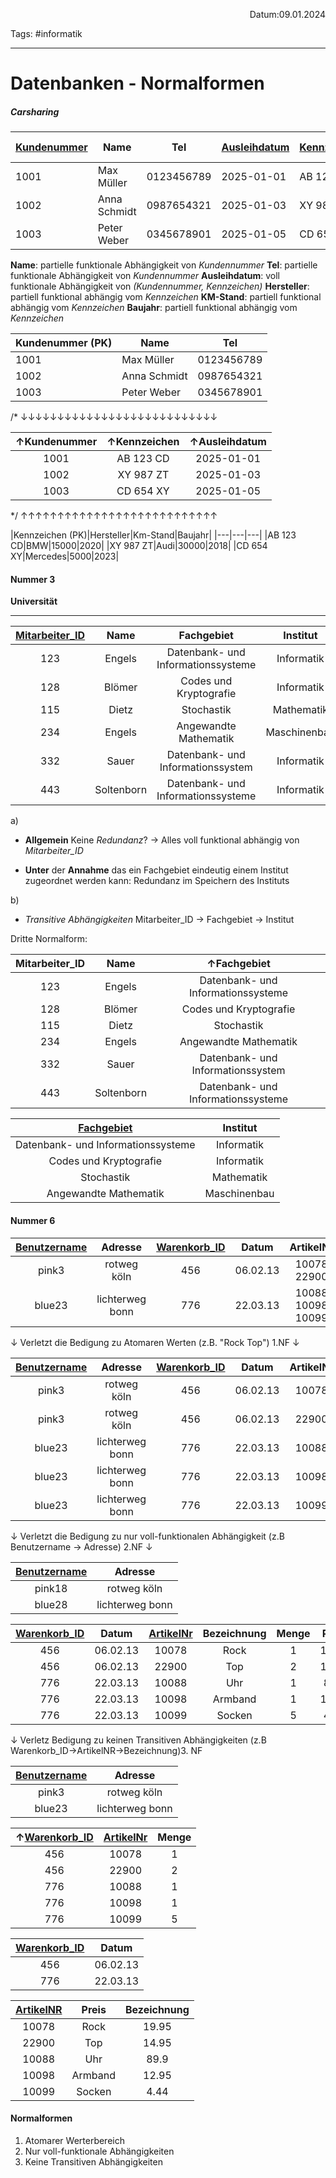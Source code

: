 <p align="right">Datum:09.01.2024</p>

Tags: #informatik 

---

# Datenbanken - Normalformen

##### Carsharing
|<u>Kundenummer</u>|Name|Tel|<u>Ausleihdatum</u>|<u>Kennzeichen</u>|Hersteller|Km-Stand|Baujahr|
|---|---|---|---|---|---|---|---|
|1001|Max Müller|0123456789|2025-01-01|AB 123 CD|BMW|15000|2020|
|1002|Anna Schmidt|0987654321|2025-01-03|XY 987 ZT|Audi|30000|2018|
|1003|Peter Weber|0345678901|2025-01-05|CD 654 XY|Mercedes|5000|2023|


**Name**: partielle funktionale Abhängigkeit von *Kundennummer*
**Tel**: partielle funktionale Abhängigkeit von *Kundennummer*
**Ausleihdatum**: voll funktionale Abhängigkeit von *(Kundennummer, Kennzeichen)*
**Hersteller**: partiell funktional abhängig vom *Kennzeichen*
**KM-Stand**: partiell funktional abhängig vom *Kennzeichen*
**Baujahr**: partiell funktional abhängig vom *Kennzeichen*


|Kundenummer (PK)|Name|Tel|
|---|---|---|
|1001|Max Müller|0123456789|
|1002|Anna Schmidt|0987654321
|1003|Peter Weber|0345678901

/* ↓↓↓↓↓↓↓↓↓↓↓↓↓↓↓↓↓↓↓↓↓↓↓↓↓↓↓

|↑Kundenummer|↑Kennzeichen|↑Ausleihdatum
|:-:|:-:|:-:
|1001|AB 123 CD|2025-01-01|
|1002|XY 987 ZT|2025-01-03|
|1003|CD 654 XY| 2025-01-05|

*/ ↑↑↑↑↑↑↑↑↑↑↑↑↑↑↑↑↑↑↑↑↑↑↑↑↑↑↑

|Kennzeichen (PK)|Hersteller|Km-Stand|Baujahr|
|---|---|---|
|AB 123 CD|BMW|15000|2020|
|XY 987 ZT|Audi|30000|2018|
|CD 654 XY|Mercedes|5000|2023|

#### Nummer 3
**Universität**
________

|<u>Mitarbeiter_ID</u>|Name|Fachgebiet|Institut
|:-:|:-:|:-:|:-:
|123|Engels|Datenbank- und Informationssysteme| Informatik
|128 |Blömer|Codes und Kryptografie|Informatik
|115|Dietz|Stochastik|Mathematik
|234|Engels|Angewandte Mathematik|Maschinenbau
|332|Sauer|Datenbank- und Informationssystem|Informatik
|443|Soltenborn|Datenbank- und Informationssysteme|Informatik


a)
- **Allgemein**
  Keine *Redundanz*?
  -> Alles voll funktional abhängig von *Mitarbeiter_ID*

- **Unter** der **Annahme** das ein Fachgebiet eindeutig einem Institut zugeordnet werden kann:
Redundanz im Speichern des Instituts

b)
- *Transitive Abhängigkeiten* 
 Mitarbeiter_ID -> Fachgebiet -> Institut

Dritte Normalform:

|Mitarbeiter_ID|Name|↑Fachgebiet|
|:-:|:-:|:-:
|123|Engels|Datenbank- und Informationssysteme
|128 |Blömer|Codes und Kryptografie|
|115|Dietz|Stochastik|
|234|Engels|Angewandte Mathematik|
|332|Sauer|Datenbank- und Informationssystem|
|443|Soltenborn|Datenbank- und Informationssysteme|


|<u>Fachgebiet</u>|Institut
|:-:|:-:|
|Datenbank- und Informationssysteme| Informatik
|Codes und Kryptografie|Informatik
|Stochastik|Mathematik
|Angewandte Mathematik|Maschinenbau


#### Nummer 6
<u>Benutzername</u> | Adresse | <u>Warenkorb_ID</u> | Datum | ArtikelNr | Bezeichnung | Menge | Preis
:-:|:-:|:-:|:-:|:-:|:-:|:-:|:-:
pink3 |rotweg köln | 456 | 06.02.13 | 10078 <br> 22900 | Rock <br> Top | 1 <br> 2 | 19.95 <br> 14.95
blue23 | lichterweg bonn | 776 | 22.03.13 | 10088 <br> 10098 <br> 10099 | Uhr <br> Armband  <br> Socken | 1 <br>  1 <br>  5 | 89.9 <br> 12.95 <br>  4.44
↓
Verletzt die Bedigung zu Atomaren Werten (z.B. "Rock Top") 1.NF
↓

<u>Benutzername</u> | Adresse | <u>Warenkorb_ID</u> | Datum | ArtikelNr | Bezeichnung | Menge | Preis
:-:|:-:|:-:|:-:|:-:|:-:|:-:|:-:
pink3 |rotweg köln | 456 | 06.02.13 | 10078 | Rock| 1  | 19.95
pink3 |rotweg köln | 456 | 06.02.13 | 22900 |  Top |  2 |  14.95
blue23 | lichterweg bonn | 776 | 22.03.13 | 10088 | Uhr | 1  | 89.9 
blue23 | lichterweg bonn | 776 | 22.03.13 |  10098  | Armband  |   1  |  12.95
blue23 | lichterweg bonn | 776 | 22.03.13 |  10099 |  Socken |   5 |   4.44
↓
Verletzt die Bedigung zu nur voll-funktionalen Abhängigkeit (z.B Benutzername → Adresse) 2.NF
↓

<u>Benutzername</u> | Adresse
:-:|:-:
pink18 |rotweg köln 
blue28 | lichterweg bonn 
 


<u>Warenkorb_ID</u> | Datum | <u>ArtikelNr</U> | Bezeichnung | Menge | Preis
:-:|:-:|:-:|:-:|:-:|:-:
456 | 06.02.13 | 10078 | Rock| 1  | 19.95
 456 | 06.02.13 | 22900 |  Top |  2 |  14.95
 776 | 22.03.13 | 10088 | Uhr | 1  | 89.9 
 776 | 22.03.13 |  10098  | Armband  |   1  |  12.95
 776 | 22.03.13 |  10099 |  Socken |   5 |   4.44


↓
Verletz Bedigung zu keinen Transitiven Abhängigkeiten (z.B Warenkorb_ID→ArtikelNR->Bezeichnung)3. NF

<u>Benutzername</u> | Adresse
:-:|:-:
pink3 |rotweg köln 
blue23 | lichterweg bonn 


↑<u>Warenkorb_ID</u> | <u>ArtikelNr</u> | Menge 
:-:|:-:|:-:|
456 | 10078 | 1  | 
 456 | 22900 |   2 |  
 776 | 10088 |  1  | 
 776  |  10098  |    1  | 
 776 |  10099 |     5 |   
 
 <u>Warenkorb_ID</u> | Datum 
 :-:|:-:
456 | 06.02.13 | 
 776 | 22.03.13 | 


<u>ArtikelNR</u> | Preis | Bezeichnung  
:-:|:-:|:-:|
 10078 | Rock | 19.95 
  22900 |  Top |  14.95
10088 | Uhr  | 89.9 
  10098  | Armband  |  12.95
10099 |  Socken  |   4.44



#### Normalformen
1. Atomarer Werterbereich
2. Nur voll-funktionale Abhängigkeiten
3. Keine Transitiven Abhängigkeiten